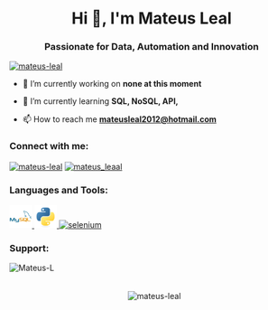 <h1 align="center">Hi 👋, I'm Mateus Leal</h1>
<h3 align="center">Passionate for Data, Automation and Innovation</h3>

<p align="left"> <a href="https://github.com/ryo-ma/github-profile-trophy"><img src="https://github-profile-trophy.vercel.app/?username=mateus-leal" alt="mateus-leal" /></a> </p>

- 🔭 I’m currently working on **none at this moment**

- 🌱 I’m currently learning **SQL, NoSQL, API,**

- 📫 How to reach me **mateusleal2012@hotmail.com**

<h3 align="left">Connect with me:</h3>
<p align="left">
<a href="https://linkedin.com/in/mateus-leal" target="blank"><img align="center" src="https://raw.githubusercontent.com/rahuldkjain/github-profile-readme-generator/master/src/images/icons/Social/linked-in-alt.svg" alt="mateus-leal" height="30" width="40" /></a>
<a href="https://instagram.com/mateus_leaal" target="blank"><img align="center" src="https://raw.githubusercontent.com/rahuldkjain/github-profile-readme-generator/master/src/images/icons/Social/instagram.svg" alt="mateus_leaal" height="30" width="40" /></a>
</p>

<h3 align="left">Languages and Tools:</h3>
<p align="left"> <a href="https://www.mysql.com/" target="_blank"> <img src="https://raw.githubusercontent.com/devicons/devicon/master/icons/mysql/mysql-original-wordmark.svg" alt="mysql" width="40" height="40"/> </a> <a href="https://www.python.org" target="_blank"> <img src="https://raw.githubusercontent.com/devicons/devicon/master/icons/python/python-original.svg" alt="python" width="40" height="40"/> </a> <a href="https://www.selenium.dev" target="_blank"> <img src="https://raw.githubusercontent.com/detain/svg-logos/780f25886640cef088af994181646db2f6b1a3f8/svg/selenium-logo.svg" alt="selenium" width="40" height="40"/> </a> </p>

<h3 align="left">Support:</h3>
<p><a href="https://www.buymeacoffee.com/Mateus-L"> <img align="left" src="https://cdn.buymeacoffee.com/buttons/v2/default-yellow.png" height="50" width="210" alt="Mateus-L" /></a></p><br><br>

<p><img align="center" src="https://github-readme-stats.vercel.app/api/top-langs?username=mateus-leal&show_icons=true&theme=dark&locale=en&layout=compact" alt="mateus-leal" /></p>
